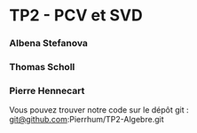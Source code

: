 # TP2 - PCV et SVD

### Albena Stefanova
### Thomas Scholl
### Pierre Hennecart 

Vous pouvez trouver notre code sur le dépôt git : git@github.com:Pierrhum/TP2-Algebre.git
